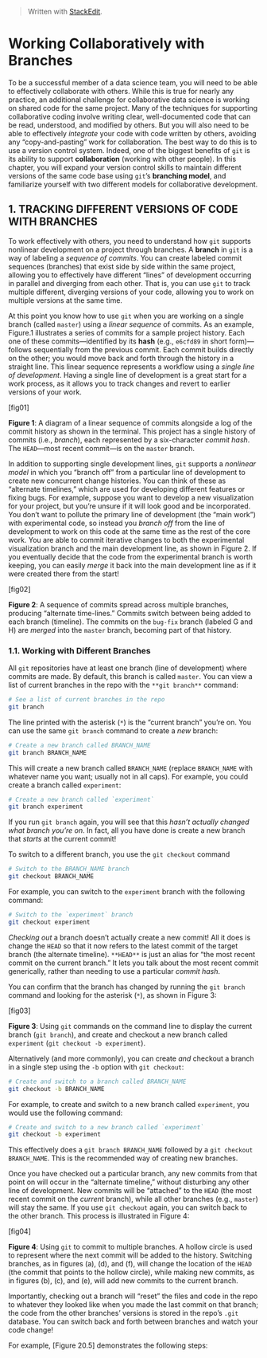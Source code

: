 


> Written with [StackEdit](https://stackedit.io/).

# Working Collaboratively with Branches

To be a successful member of a data science team, you will need to be able to effectively collaborate with others. While this is true for nearly any practice, an additional challenge for collaborative data science is working on shared code for the same project. Many of the techniques for supporting collaborative coding involve writing clear, well-documented code that can be read, understood, and modified by others. But you will also need to be able to effectively _integrate_ your code with code written by others, avoiding any “copy-and-pasting” work for collaboration. The best way to do this is to use a version control system. Indeed, one of the biggest benefits of `git` is its ability to support **collaboration** (working with other people). In this chapter, you will expand your version control skills to maintain different versions of the same code base using `git`’s **branching model**, and familiarize yourself with two different models for collaborative development.

## 1. TRACKING DIFFERENT VERSIONS OF CODE WITH BRANCHES 

To work effectively with others, you need to understand how  `git`  supports nonlinear development on a project through branches. A  **branch**  in  `git`  is a way of labeling a  _sequence of commits_. You can create labeled commit sequences (branches) that exist side by side within the same project, allowing you to effectively have different “lines” of development occurring in parallel and diverging from each other. That is, you can use  `git`  to track multiple different, diverging versions of your code, allowing you to work on multiple versions at the same time.

At this point you know how to use  `git`  when you are working on a single branch (called  `master`) using a  _linear sequence_  of commits. As an example,  Figure.1  illustrates a series of commits for a sample project history. Each one of these commits—identified by its  **hash**  (e.g.,  `e6cfd89`  in short form)—follows sequentially from the previous commit. Each commit builds directly on the other; you would move back and forth through the history in a straight line. This linear sequence represents a workflow using a  _single line of development_. Having a single line of development is a great start for a work process, as it allows you to track changes and revert to earlier versions of your work.

[fig01]

**Figure 1**: A diagram of a linear sequence of commits alongside a log of the commit history as shown in the terminal. This project has a single history of commits (i.e., _branch_), each represented by a six-character _commit hash_. The `HEAD`—most recent commit—is on the `master` branch.

In addition to supporting single development lines, `git` supports a _nonlinear model_ in which you “branch off” from a particular line of development to create new concurrent change histories. You can think of these as “alternate timelines,” which are used for developing different features or fixing bugs. For example, suppose you want to develop a new visualization for your project, but you’re unsure if it will look good and be incorporated. You don’t want to pollute the primary line of development (the “main work”) with experimental code, so instead you _branch off_ from the line of development to work on this code at the same time as the rest of the core work. You are able to commit iterative changes to both the experimental visualization branch and the main development line, as shown in Figure 2. If you eventually decide that the code from the experimental branch is worth keeping, you can easily _merge_ it back into the main development line as if it were created there from the start!

[fig02]

**Figure 2**: A sequence of commits spread across multiple branches, producing “alternate time-lines.” Commits switch between being added to each branch (timeline). The commits on the `bug-fix` branch (labeled G and H) are _merged_ into the `master` branch, becoming part of that history.

### 1.1. Working with Different Branches

All `git` repositories have at least one branch (line of development) where commits are made. By default, this branch is called `master`. You can view a list of current branches in the repo with the `**git branch**` command:

```bash
# See a list of current branches in the repo
git branch
```
The line printed with the asterisk (`*`) is the “current branch” you’re on. You can use the same `git branch` command to create a _new_ branch:
```bash
# Create a new branch called BRANCH_NAME
git branch BRANCH_NAME
```
This will create a new branch called `BRANCH_NAME` (replace `BRANCH_NAME` with whatever name you want; usually not in all caps). For example, you could create a branch called `experiment`:

```bash
# Create a new branch called `experiment`
git branch experiment
```
If you run `git branch` again, you will see that this _hasn’t actually changed what branch you’re on_. In fact, all you have done is create a new branch that _starts_ at the current commit!

To switch to a different branch, you use the `git checkout` command

```bash
# Switch to the BRANCH_NAME branch
git checkout BRANCH_NAME
```
For example, you can switch to the `experiment` branch with the following command:
```bash
# Switch to the `experiment` branch
git checkout experiment
```
_Checking out_ a branch doesn’t actually create a new commit! All it does is change the `HEAD` so that it now refers to the latest commit of the target branch (the alternate timeline). `**HEAD**` is just an alias for “the most recent commit on the current branch.” It lets you talk about the most recent commit generically, rather than needing to use a particular _commit hash_.

You can confirm that the branch has changed by running the `git branch` command and looking for the asterisk (`*`), as shown in Figure 3:

[fig03]

**Figure 3**: Using `git` commands on the command line to display the current branch (`git branch`), and create and checkout a new branch called `experiment` (`git checkout -b experiment`).

Alternatively (and more commonly), you can create _and_ checkout a branch in a single step using the `-b` option with `git checkout`:

```bash
# Create and switch to a branch called BRANCH_NAME
git checkout -b BRANCH_NAME
```
For example, to create and switch to a new branch called `experiment`, you would use the following command:

```bash
# Create and switch to a new branch called `experiment`
git checkout -b experiment
```
This effectively does a `git branch BRANCH_NAME` followed by a `git checkout BRANCH_NAME`. This is the recommended way of creating new branches.

Once you have checked out a particular branch, any new commits from that point on will occur in the “alternate timeline,” without disturbing any other line of development. New commits will be “attached” to the `HEAD` (the most recent commit on the _current_ branch), while all other branches (e.g., `master`) will stay the same. If you use `git checkout` again, you can switch back to the other branch. This process is illustrated in Figure 4:

[fig04]

**Figure 4**: Using `git` to commit to multiple branches. A hollow circle is used to represent where the next commit will be added to the history. Switching branches, as in figures (a), (d), and (f), will change the location of the `HEAD` (the commit that points to the hollow circle), while making new commits, as in figures (b), (c), and (e), will add new commits to the current branch.

Importantly, checking out a branch will “reset” the files and code in the repo to whatever they looked like when you made the last commit on that branch; the code from the other branches’ versions is stored in the repo’s `.git` database. You can switch back and forth between branches and watch your code change!

For example, [Figure 20.5] demonstrates the following steps:
<!--stackedit_data:
eyJoaXN0b3J5IjpbMzM3MjkzODk0LC0xNDg0MjUzMzkyLDIwOD
I1MDc3NThdfQ==
-->